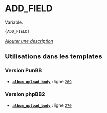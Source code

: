 # ADD_FIELD


Variable.

```html
{ADD_FIELD}
```

[*Ajouter une description*](https://fa-tvars.appspot.com/var/ADD_FIELD)

## Utilisations dans les templates

### Version PunBB
* __[`album_upload_body`](../tpl/var/punbb/album_upload_body.md#readme) :__ ligne [`269`](../tpl/src/punbb/album_upload_body.tpl#L269)

### Version phpBB2
* __[`album_upload_body`](../tpl/var/subsilver/album_upload_body.md#readme) :__ ligne [`270`](../tpl/src/subsilver/album_upload_body.tpl#L270)